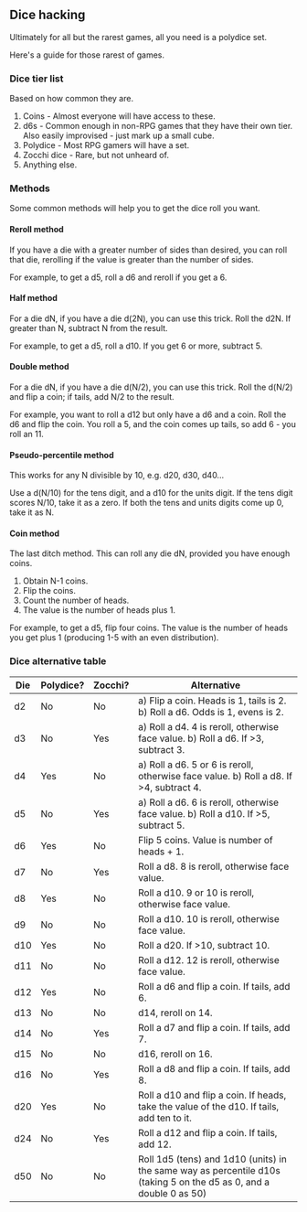 ## Dice hacking

Ultimately for all but the rarest games, all you need is a polydice set.

Here's a guide for those rarest of games.

### Dice tier list

Based on how common they are.

1. Coins - Almost everyone will have access to these.
2. d6s - Common enough in non-RPG games that they have their own tier. Also
   easily improvised - just mark up a small cube.
3. Polydice - Most RPG gamers will have a set.
4. Zocchi dice - Rare, but not unheard of.
5. Anything else.

### Methods

Some common methods will help you to get the dice roll you want.

#### Reroll method

If you have a die with a greater number of sides than desired, you can roll that
die, rerolling if the value is greater than the number of sides.

For example, to get a d5, roll a d6 and reroll if you get a 6.

#### Half method

For a die dN, if you have a die d(2N), you can use this trick. Roll the d2N. If
greater than N, subtract N from the result.

For example, to get a d5, roll a d10. If you get 6 or more, subtract 5.

#### Double method

For a die dN, if you have a die d(N/2), you can use this trick. Roll the d(N/2)
and flip a coin; if tails, add N/2 to the result.

For example, you want to roll a d12 but only have a d6 and a coin. Roll the d6
and flip the coin. You roll a 5, and the coin comes up tails, so add 6 - you roll
an 11.

#### Pseudo-percentile method

This works for any N divisible by 10, e.g. d20, d30, d40...

Use a d(N/10) for the tens digit, and a d10 for the units digit. If the tens
digit scores N/10, take it as a zero. If both the tens and units digits come up 0,
take it as N.

#### Coin method

The last ditch method. This can roll any die dN, provided you have enough coins.

1. Obtain N-1 coins.
2. Flip the coins.
3. Count the number of heads.
4. The value is the number of heads plus 1.

For example, to get a d5, flip four coins. The value is the number of heads you
get plus 1 (producing 1-5 with an even distribution).

### Dice alternative table

Die  | Polydice? | Zocchi? | Alternative
-----|-----------|---------|------------
d2   | No        | No      | a) Flip a coin. Heads is 1, tails is 2. b) Roll a d6. Odds is 1, evens is 2.
d3   | No        | Yes     | a) Roll a d4. 4 is reroll, otherwise face value. b) Roll a d6. If >3, subtract 3.
d4   | Yes       | No      | a) Roll a d6. 5 or 6 is reroll, otherwise face value. b) Roll a d8. If >4, subtract 4.
d5   | No        | Yes     | a) Roll a d6. 6 is reroll, otherwise face value. b) Roll a d10. If >5, subtract 5.
d6   | Yes       | No      | Flip 5 coins. Value is number of heads + 1.
d7   | No        | Yes     | Roll a d8. 8 is reroll, otherwise face value.
d8   | Yes       | No      | Roll a d10. 9 or 10 is reroll, otherwise face value.
d9   | No        | No      | Roll a d10. 10 is reroll, otherwise face value.
d10  | Yes       | No      | Roll a d20. If >10, subtract 10.
d11  | No        | No      | Roll a d12. 12 is reroll, otherwise face value.
d12  | Yes       | No      | Roll a d6 and flip a coin. If tails, add 6.
d13  | No        | No      | d14, reroll on 14.
d14  | No        | Yes     | Roll a d7 and flip a coin. If tails, add 7.
d15  | No        | No      | d16, reroll on 16.
d16  | No        | Yes     | Roll a d8 and flip a coin. If tails, add 8.
d20  | Yes       | No      | Roll a d10 and flip a coin. If heads, take the value of the d10. If tails, add ten to it.
d24  | No        | Yes     | Roll a d12 and flip a coin. If tails, add 12.
d50  | No        | No      | Roll 1d5 (tens) and 1d10 (units) in the same way as percentile d10s (taking 5 on the d5 as 0, and a double 0 as 50)
